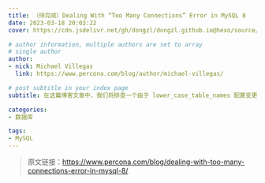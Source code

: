 ```yaml
---
title: （待完成）Dealing With “Too Many Connections” Error in MySQL 8
date: 2023-03-18 20:03:22
cover: https://cdn.jsdelivr.net/gh/dongzl/dongzl.github.io@hexo/source/images/cover/mysql_study.png

# author information, multiple authors are set to array
# single author
author:
- nick: Michael Villegas
  link: https://www.percona.com/blog/author/michael-villegas/

# post subtitle in your index page
subtitle: 在这篇博客文章中，我们将排查一个由于 lower_case_table_names 配置变更引起的问题。

categories:
- 数据库

tags:
- MySQL
---
```


> 原文链接：https://www.percona.com/blog/dealing-with-too-many-connections-error-in-mysql-8/
